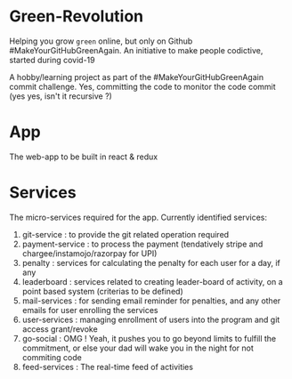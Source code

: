 # Green-Revolution
Helping you grow `green` online, but only on Github #MakeYourGitHubGreenAgain. An initiative to make people codictive, started during covid-19

A hobby/learning project as part of the #MakeYourGitHubGreenAgain commit challenge. Yes, committing the code to monitor the code commit (yes yes, isn't it recursive ?)

App
==========
The web-app to be built in react & redux


Services
==========
The micro-services required for the app. Currently identified services:
1. git-service : to provide the git related operation required 
2. payment-service : to process the payment (tendatively stripe and chargee/instamojo/razorpay for UPI)
3. penalty : services for calculating the penalty for each user for a day, if any
4. leaderboard : services related to creating leader-board of activity, on a point based system (criterias to be defined)
5. mail-services : for sending email reminder for penalties, and any other emails for user enrolling the services
6. user-services : managing enrollment of users into the program and git access grant/revoke
7. go-social : OMG ! Yeah, it pushes you to go beyond limits to fulfill the commitment, or else your dad will wake you in the night for not commiting code
8. feed-services : The real-time feed of activities 
